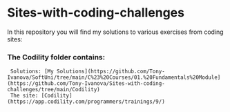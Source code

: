 # Sites-with-coding-challenges
In this repository you will find my solutions to various exercises from coding sites:


### The **Codility** folder contains:  
     Solutions: [My Solutions](https://github.com/Tony-Ivanova/SoftUni/tree/main/C%23%20Courses/01.%20Fundamentals%20Module](https://github.com/Tony-Ivanova/Sites-with-coding-challenges/tree/main/Codility)  
     The site: [Codility](https://app.codility.com/programmers/trainings/9/)  
